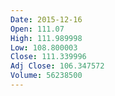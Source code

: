 ```yaml
---
Date: 2015-12-16
Open: 111.07
High: 111.989998
Low: 108.800003
Close: 111.339996
Adj Close: 106.347572
Volume: 56238500
---
```

